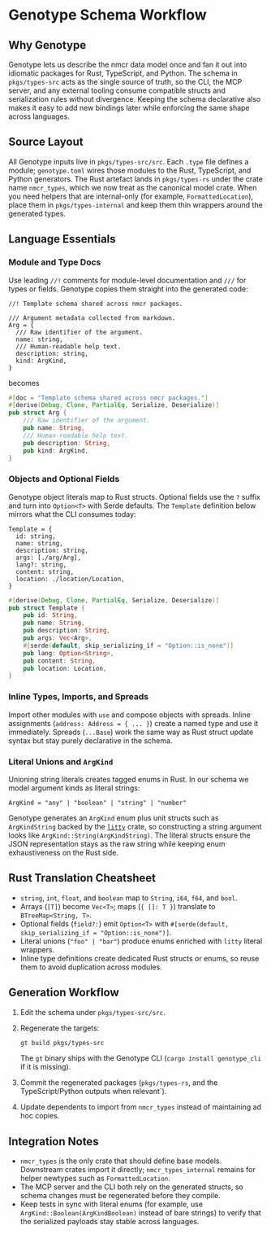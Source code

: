 # Genotype Schema Workflow

## Why Genotype

Genotype lets us describe the nmcr data model once and fan it out into idiomatic packages for Rust, TypeScript, and Python. The schema in `pkgs/types-src` acts as the single source of truth, so the CLI, the MCP server, and any external tooling consume compatible structs and serialization rules without divergence. Keeping the schema declarative also makes it easy to add new bindings later while enforcing the same shape across languages.

## Source Layout

All Genotype inputs live in `pkgs/types-src/src`. Each `.type` file defines a module; `genotype.toml` wires those modules to the Rust, TypeScript, and Python generators. The Rust artefact lands in `pkgs/types-rs` under the crate name `nmcr_types`, which we now treat as the canonical model crate. When you need helpers that are internal-only (for example, `FormattedLocation`), place them in `pkgs/types-internal` and keep them thin wrappers around the generated types.

## Language Essentials

### Module and Type Docs

Use leading `//!` comments for module-level documentation and `///` for types or fields. Genotype copies them straight into the generated code:

```type
//! Template schema shared across nmcr packages.

/// Argument metadata collected from markdown.
Arg = {
  /// Raw identifier of the argument.
  name: string,
  /// Human-readable help text.
  description: string,
  kind: ArgKind,
}
```

becomes

```rust
#[doc = "Template schema shared across nmcr packages."]
#[derive(Debug, Clone, PartialEq, Serialize, Deserialize)]
pub struct Arg {
    /// Raw identifier of the argument.
    pub name: String,
    /// Human-readable help text.
    pub description: String,
    pub kind: ArgKind,
}
```

### Objects and Optional Fields

Genotype object literals map to Rust structs. Optional fields use the `?` suffix and turn into `Option<T>` with Serde defaults. The `Template` definition below mirrors what the CLI consumes today:

```type
Template = {
  id: string,
  name: string,
  description: string,
  args: [./arg/Arg],
  lang?: string,
  content: string,
  location: ./location/Location,
}
```

```rust
#[derive(Debug, Clone, PartialEq, Serialize, Deserialize)]
pub struct Template {
    pub id: String,
    pub name: String,
    pub description: String,
    pub args: Vec<Arg>,
    #[serde(default, skip_serializing_if = "Option::is_none")]
    pub lang: Option<String>,
    pub content: String,
    pub location: Location,
}
```

### Inline Types, Imports, and Spreads

Import other modules with `use` and compose objects with spreads. Inline assignments (`address: Address = { ... }`) create a named type and use it immediately. Spreads (`...Base`) work the same way as Rust struct update syntax but stay purely declarative in the schema.

### Literal Unions and `ArgKind`

Unioning string literals creates tagged enums in Rust. In our schema we model argument kinds as literal strings:

```type
ArgKind = "any" | "boolean" | "string" | "number"
```

Genotype generates an `ArgKind` enum plus unit structs such as `ArgKindString` backed by the [`litty`](https://crates.io/crates/litty) crate, so constructing a string argument looks like `ArgKind::String(ArgKindString)`. The literal structs ensure the JSON representation stays as the raw string while keeping enum exhaustiveness on the Rust side.

## Rust Translation Cheatsheet

- `string`, `int`, `float`, and `boolean` map to `String`, `i64`, `f64`, and `bool`.
- Arrays (`[T]`) become `Vec<T>`; maps (`{ []: T }`) translate to `BTreeMap<String, T>`.
- Optional fields (`field?:`) emit `Option<T>` with `#[serde(default, skip_serializing_if = "Option::is_none")]`.
- Literal unions (`"foo" | "bar"`) produce enums enriched with `litty` literal wrappers.
- Inline type definitions create dedicated Rust structs or enums, so reuse them to avoid duplication across modules.

## Generation Workflow

1. Edit the schema under `pkgs/types-src/src`.
2. Regenerate the targets:

   ```bash
   gt build pkgs/types-src
   ```

   The `gt` binary ships with the Genotype CLI (`cargo install genotype_cli` if it is missing).

3. Commit the regenerated packages (`pkgs/types-rs`, and the TypeScript/Python outputs when relevant`).
4. Update dependents to import from `nmcr_types` instead of maintaining ad hoc copies.

## Integration Notes

- `nmcr_types` is the only crate that should define base models. Downstream crates import it directly; `nmcr_types_internal` remains for helper newtypes such as `FormattedLocation`.
- The MCP server and the CLI both rely on the generated structs, so schema changes must be regenerated before they compile.
- Keep tests in sync with literal enums (for example, use `ArgKind::Boolean(ArgKindBoolean)` instead of bare strings) to verify that the serialized payloads stay stable across languages.
